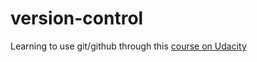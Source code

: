 # version-control 
Learning to use git/github through this [course on Udacity](https://www.udacity.com/course/how-to-use-git-and-github--ud775)
